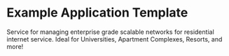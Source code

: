 # Example Application Template 
Service for managing enterprise grade scalable networks for residential internet service. Ideal for Universities, Apartment Complexes, Resorts, and more!